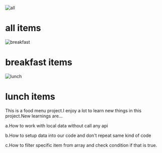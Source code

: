 ![all](https://user-images.githubusercontent.com/62251171/147932966-4c33a934-ec56-46fe-ad40-9f3cd2f5bbcd.png)
# all items

![breakfast](https://user-images.githubusercontent.com/62251171/147932982-3345d6e3-7410-4eed-9266-6c711ed44937.png)
# breakfast items

![lunch](https://user-images.githubusercontent.com/62251171/147933000-07f8fa52-7ecb-4782-a885-bd1b7436c27d.png)
# lunch items

This is a food menu project.I enjoy a lot to learn new things in this project.New learnings are...

a.How to work with local data without call any api

b.How to setup data into our code and don't repeat same kind of code

c.How to filter specific item from array and check condition if that is true.
